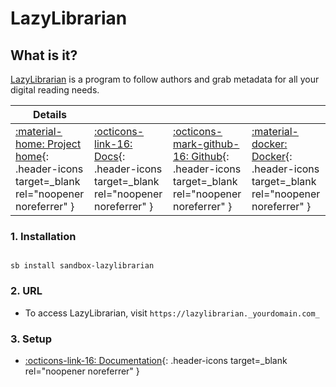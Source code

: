 # LazyLibrarian

## What is it?

[LazyLibrarian](https://gitlab.com/LazyLibrarian/LazyLibrarian) is a program to follow authors and grab metadata for all your digital reading needs.

| Details     |             |             |             |
|-------------|-------------|-------------|-------------|
| [:material-home: Project home](https://gitlab.com/LazyLibrarian/LazyLibrarian){: .header-icons target=_blank rel="noopener noreferrer" } | [:octicons-link-16: Docs](https://lazylibrarian.gitlab.io/){: .header-icons target=_blank rel="noopener noreferrer" } | [:octicons-mark-github-16: Github](https://gitlab.com/LazyLibrarian/LazyLibrarian){: .header-icons target=_blank rel="noopener noreferrer" } | [:material-docker: Docker](https://hub.docker.com/r/linuxserver/lazylibrarian){: .header-icons target=_blank rel="noopener noreferrer" }|

### 1. Installation

``` shell

sb install sandbox-lazylibrarian

```

### 2. URL

- To access LazyLibrarian, visit `https://lazylibrarian._yourdomain.com_`

### 3. Setup

- [:octicons-link-16: Documentation](https://lazylibrarian.gitlab.io/){: .header-icons target=_blank rel="noopener noreferrer" }
